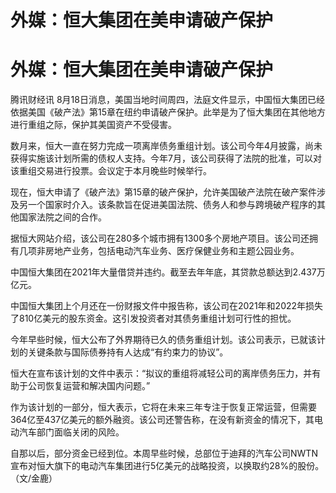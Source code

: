 # 外媒：恒大集团在美申请破产保护

# 外媒：恒大集团在美申请破产保护

腾讯财经讯
8月18日消息，美国当地时间周四，法庭文件显示，中国恒大集团已经依据美国《破产法》第15章在纽约申请破产保护。此举是为了恒大集团在其他地方进行重组之际，保护其美国资产不受侵害。

数月来，恒大一直在努力完成一项离岸债务重组计划。该公司今年4月披露，尚未获得实施该计划所需的债权人支持。今年7月，该公司获得了法院的批准，可以对该重组交易进行投票。会议定于本月晚些时候举行。

现在，恒大申请了《破产法》第15章的破产保护，允许美国破产法院在破产案件涉及另一个国家时介入。该条款旨在促进美国法院、债务人和参与跨境破产程序的其他国家法院之间的合作。

据恒大网站介绍，该公司在280多个城市拥有1300多个房地产项目。该公司还拥有几项非房地产业务，包括电动汽车业务、医疗保健业务和主题公园业务。

中国恒大集团在2021年大量借贷并违约。截至去年年底，其贷款总额达到2.437万亿元。

中国恒大集团上个月还在一份财报文件中报告称，该公司在2021年和2022年损失了810亿美元的股东资金。这引发投资者对其债务重组计划可行性的担忧。

今年早些时候，恒大公布了外界期待已久的债务重组计划。该公司表示，已就该计划的关键条款与国际债券持有人达成“有约束力的协议”。

恒大在宣布该计划的文件中表示：“拟议的重组将减轻公司的离岸债务压力，并有助于公司恢复运营和解决国内问题。”

作为该计划的一部分，恒大表示，它将在未来三年专注于恢复正常运营，但需要364亿至437亿美元的额外融资。该公司还警告称，在没有新资金的情况下，其电动汽车部门面临关闭的风险。

自那以后，部分资金已经到位。本周早些时候，总部位于迪拜的汽车公司NWTN宣布对恒大旗下的电动汽车集团进行5亿美元的战略投资，以换取约28%的股份。（文/金鹿）

